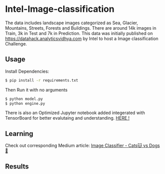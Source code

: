# Intel-Image-classification

The data includes landscape images categorized as Sea, Glacier, Mountains, Streets, Forests and Buildings. There are around 14k images in Train, 3k in Test and 7k in Prediction.
This data was initially published on https://datahack.analyticsvidhya.com by Intel to host a Image classification Challenge.

## Usage

Install Dependencies:

```bash
$ pip install -r requirements.txt
```
Then Run it with no arguments

```python
$ python model.py
$ python engine.py
```
There is also an Optimized Jupyter notebook added integerated with TensorBoard for better evalutaing and understanding. [ HERE !](https://www.kaggle.com/muhammadusmanfarooq/optimized-intel-image-classification/edit)

## Learning

Check out corresponding Medium article:
[Image Classifier - Cats🐱 vs Dogs🐶](https://towardsdatascience.com/image-classifier-cats-vs-dogs-with-convolutional-neural-networks-cnns-and-google-colabs-4e9af21ae7a8)

## Results







